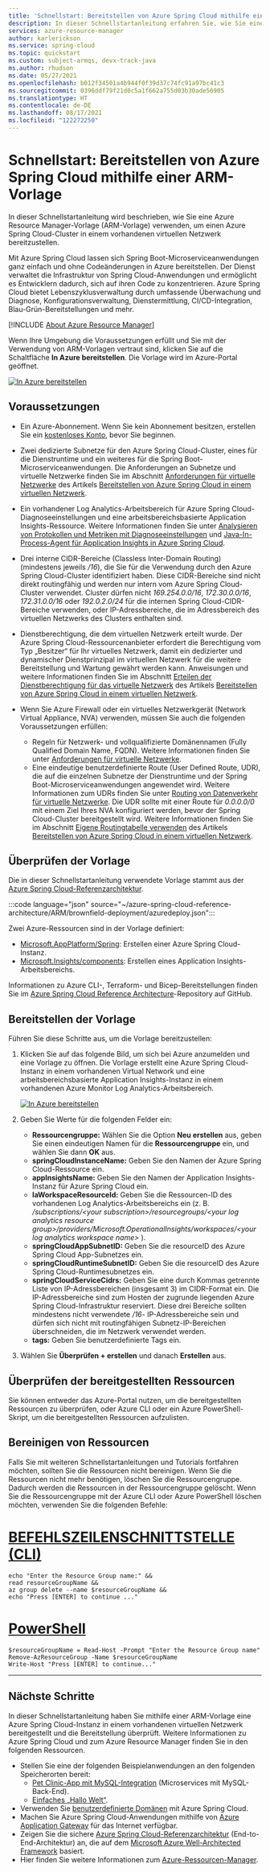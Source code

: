```yaml
---
title: 'Schnellstart: Bereitstellen von Azure Spring Cloud mithilfe einer Azure Resource Manager-Vorlage (ARM-Vorlage)'
description: In dieser Schnellstartanleitung erfahren Sie, wie Sie einen Spring Cloud-Cluster mithilfe einer ARM-Vorlage in einem vorhandenen virtuellen Netzwerk bereitstellen.
services: azure-resource-manager
author: karlerickson
ms.service: spring-cloud
ms.topic: quickstart
ms.custom: subject-armqs, devx-track-java
ms.author: rhudson
ms.date: 05/27/2021
ms.openlocfilehash: b012f34501a4b944f0f39d37c74fc91a97bc41c3
ms.sourcegitcommit: 0396ddf79f21d0c5a1f662a755d03b30ade56905
ms.translationtype: HT
ms.contentlocale: de-DE
ms.lasthandoff: 08/17/2021
ms.locfileid: "122272250"
---
```

# <a name="quickstart-provision-azure-spring-cloud-using-an-arm-template"></a>Schnellstart: Bereitstellen von Azure Spring Cloud mithilfe einer ARM-Vorlage

In dieser Schnellstartanleitung wird beschrieben, wie Sie eine Azure Resource Manager-Vorlage (ARM-Vorlage) verwenden, um einen Azure Spring Cloud-Cluster in einem vorhandenen virtuellen Netzwerk bereitzustellen.

Mit Azure Spring Cloud lassen sich Spring Boot-Microserviceanwendungen ganz einfach und ohne Codeänderungen in Azure bereitstellen. Der Dienst verwaltet die Infrastruktur von Spring Cloud-Anwendungen und ermöglicht es Entwicklern dadurch, sich auf ihren Code zu konzentrieren. Azure Spring Cloud bietet Lebenszyklusverwaltung durch umfassende Überwachung und Diagnose, Konfigurationsverwaltung, Dienstermittlung, CI/CD-Integration, Blau-Grün-Bereitstellungen und mehr.

[!INCLUDE [About Azure Resource Manager](../../includes/resource-manager-quickstart-introduction.md)]

Wenn Ihre Umgebung die Voraussetzungen erfüllt und Sie mit der Verwendung von ARM-Vorlagen vertraut sind, klicken Sie auf die Schaltfläche **In Azure bereitstellen**. Die Vorlage wird im Azure-Portal geöffnet.

[![In Azure bereitstellen](../media/template-deployments/deploy-to-azure.svg?sanitize=true)](https://portal.azure.com/#create/Microsoft.Template/uri/https%3A%2F%2Fraw.githubusercontent.com%2FAzure%2Fazure-spring-cloud-reference-architecture%2Fmain%2FARM%2Fbrownfield-deployment%2fazuredeploy.json)

## <a name="prerequisites"></a>Voraussetzungen

* Ein Azure-Abonnement. Wenn Sie kein Abonnement besitzen, erstellen Sie ein [kostenloses Konto](https://azure.microsoft.com/free/?WT.mc_id=A261C142F), bevor Sie beginnen.
* Zwei dedizierte Subnetze für den Azure Spring Cloud-Cluster, eines für die Dienstruntime und ein weiteres für die Spring Boot-Microserviceanwendungen. Die Anforderungen an Subnetze und virtuelle Netzwerke finden Sie im Abschnitt [Anforderungen für virtuelle Netzwerke](how-to-deploy-in-azure-virtual-network.md#virtual-network-requirements) des Artikels [Bereitstellen von Azure Spring Cloud in einem virtuellen Netzwerk](how-to-deploy-in-azure-virtual-network.md).
* Ein vorhandener Log Analytics-Arbeitsbereich für Azure Spring Cloud-Diagnoseeinstellungen und eine arbeitsbereichsbasierte Application Insights-Ressource. Weitere Informationen finden Sie unter [Analysieren von Protokollen und Metriken mit Diagnoseeinstellungen](diagnostic-services.md) und [Java-In-Process-Agent für Application Insights in Azure Spring Cloud](how-to-application-insights.md).
* Drei interne CIDR-Bereiche (Classless Inter-Domain Routing) (mindestens jeweils */16*), die Sie für die Verwendung durch den Azure Spring Cloud-Cluster identifiziert haben. Diese CIDR-Bereiche sind nicht direkt routingfähig und werden nur intern vom Azure Spring Cloud-Cluster verwendet. Cluster dürfen nicht *169.254.0.0/16*, *172.30.0.0/16*, *172.31.0.0/16* oder *192.0.2.0/24* für die internen Spring Cloud-CIDR-Bereiche verwenden, oder IP-Adressbereiche, die im Adressbereich des virtuellen Netzwerks des Clusters enthalten sind.
* Dienstberechtigung, die dem virtuellen Netzwerk erteilt wurde. Der Azure Spring Cloud-Ressourcenanbieter erfordert die Berechtigung vom Typ „Besitzer“ für Ihr virtuelles Netzwerk, damit ein dedizierter und dynamischer Dienstprinzipal im virtuellen Netzwerk für die weitere Bereitstellung und Wartung gewährt werden kann. Anweisungen und weitere Informationen finden Sie im Abschnitt [Erteilen der Dienstberechtigung für das virtuelle Netzwerk](how-to-deploy-in-azure-virtual-network.md#grant-service-permission-to-the-virtual-network) des Artikels [Bereitstellen von Azure Spring Cloud in einem virtuellen Netzwerk](how-to-deploy-in-azure-virtual-network.md).
* Wenn Sie Azure Firewall oder ein virtuelles Netzwerkgerät (Network Virtual Appliance, NVA) verwenden, müssen Sie auch die folgenden Voraussetzungen erfüllen:

   * Regeln für Netzwerk- und vollqualifizierte Domänennamen (Fully Qualified Domain Name, FQDN). Weitere Informationen finden Sie unter [Anforderungen für virtuelle Netzwerke](how-to-deploy-in-azure-virtual-network.md#virtual-network-requirements).
   * Eine eindeutige benutzerdefinierte Route (User Defined Route, UDR), die auf die einzelnen Subnetze der Dienstruntime und der Spring Boot-Microserviceanwendungen angewendet wird. Weitere Informationen zum UDRs finden Sie unter [Routing von Datenverkehr für virtuelle Netzwerke](../virtual-network/virtual-networks-udr-overview.md). Die UDR sollte mit einer Route für *0.0.0.0/0* mit einem Ziel Ihres NVA konfiguriert werden, bevor der Spring Cloud-Cluster bereitgestellt wird. Weitere Informationen finden Sie im Abschnitt [Eigene Routingtabelle verwenden](how-to-deploy-in-azure-virtual-network.md#bring-your-own-route-table) des Artikels [Bereitstellen von Azure Spring Cloud in einem virtuellen Netzwerk](how-to-deploy-in-azure-virtual-network.md).

## <a name="review-the-template"></a>Überprüfen der Vorlage

Die in dieser Schnellstartanleitung verwendete Vorlage stammt aus der [Azure Spring Cloud-Referenzarchitektur](reference-architecture.md).

:::code language="json" source="~/azure-spring-cloud-reference-architecture/ARM/brownfield-deployment/azuredeploy.json":::

Zwei Azure-Ressourcen sind in der Vorlage definiert:

* [Microsoft.AppPlatform/Spring](/azure/templates/microsoft.appplatform/spring): Erstellen einer Azure Spring Cloud-Instanz.
* [Microsoft.Insights/components](/azure/templates/microsoft.insights/components): Erstellen eines Application Insights-Arbeitsbereichs.

Informationen zu Azure CLI-, Terraform- und Bicep-Bereitstellungen finden Sie im [Azure Spring Cloud Reference Architecture](https://github.com/Azure/azure-spring-cloud-reference-architecture)-Repository auf GitHub.

## <a name="deploy-the-template"></a>Bereitstellen der Vorlage

Führen Sie diese Schritte aus, um die Vorlage bereitzustellen:

1. Klicken Sie auf das folgende Bild, um sich bei Azure anzumelden und eine Vorlage zu öffnen. Die Vorlage erstellt eine Azure Spring Cloud-Instanz in einem vorhandenen Virtual Network und eine arbeitsbereichsbasierte Application Insights-Instanz in einem vorhandenen Azure Monitor Log Analytics-Arbeitsbereich.

   [![In Azure bereitstellen](../media/template-deployments/deploy-to-azure.svg?sanitize=true)](https://portal.azure.com/#create/Microsoft.Template/uri/https%3A%2F%2Fraw.githubusercontent.com%2FAzure%2Fazure-spring-cloud-reference-architecture%2Fmain%2FARM%2Fbrownfield-deployment%2fazuredeploy.json)

2. Geben Sie Werte für die folgenden Felder ein:

   - **Ressourcengruppe:** Wählen Sie die Option **Neu erstellen** aus, geben Sie einen eindeutigen Namen für die **Ressourcengruppe** ein, und wählen Sie dann **OK** aus.
   - **springCloudInstanceName:** Geben Sie den Namen der Azure Spring Cloud-Ressource ein.
   - **appInsightsName:** Geben Sie den Namen der Application Insights-Instanz für Azure Spring Cloud ein.
   - **laWorkspaceResourceId:** Geben Sie die Ressourcen-ID des vorhandenen Log Analytics-Arbeitsbereichs ein (z. B. */subscriptions/\<your subscription>/resourcegroups/\<your log analytics resource group>/providers/Microsoft.OperationalInsights/workspaces/\<your log analytics workspace name>* ).
   - **springCloudAppSubnetID:** Geben Sie die resourceID des Azure Spring Cloud App-Subnetzes ein.
   - **springCloudRuntimeSubnetID:** Geben Sie die resourceID des Azure Spring Cloud-Runtimesubnetzes ein.
   - **springCloudServiceCidrs:** Geben Sie eine durch Kommas getrennte Liste von IP-Adressbereichen (insgesamt 3) im CIDR-Format ein. Die IP-Adressbereiche sind zum Hosten der zugrunde liegenden Azure Spring Cloud-Infrastruktur reserviert. Diese drei Bereiche sollten mindestens nicht verwendete */16*- IP-Adressbereiche sein und dürfen sich nicht mit routingfähigen Subnetz-IP-Bereichen überschneiden, die im Netzwerk verwendet werden.
   - **tags:** Geben Sie benutzerdefinierte Tags ein.

3. Wählen Sie **Überprüfen + erstellen** und danach **Erstellen** aus.

## <a name="review-deployed-resources"></a>Überprüfen der bereitgestellten Ressourcen

Sie können entweder das Azure-Portal nutzen, um die bereitgestellten Ressourcen zu überprüfen, oder Azure CLI oder ein Azure PowerShell-Skript, um die bereitgestellten Ressourcen aufzulisten.

## <a name="clean-up-resources"></a>Bereinigen von Ressourcen

Falls Sie mit weiteren Schnellstartanleitungen und Tutorials fortfahren möchten, sollten Sie die Ressourcen nicht bereinigen. Wenn Sie die Ressourcen nicht mehr benötigen, löschen Sie die Ressourcengruppe. Dadurch werden die Ressourcen in der Ressourcengruppe gelöscht. Wenn Sie die Ressourcengruppe mit der Azure CLI oder Azure PowerShell löschen möchten, verwenden Sie die folgenden Befehle:

# <a name="cli"></a>[BEFEHLSZEILENSCHNITTSTELLE (CLI)](#tab/azure-cli)

```azurecli
echo "Enter the Resource Group name:" &&
read resourceGroupName &&
az group delete --name $resourceGroupName &&
echo "Press [ENTER] to continue ..."
```

# <a name="powershell"></a>[PowerShell](#tab/azure-powershell)

```azurepowershell-interactive
$resourceGroupName = Read-Host -Prompt "Enter the Resource Group name"
Remove-AzResourceGroup -Name $resourceGroupName
Write-Host "Press [ENTER] to continue..."
```

---

## <a name="next-steps"></a>Nächste Schritte

In dieser Schnellstartanleitung haben Sie mithilfe einer ARM-Vorlage eine Azure Spring Cloud-Instanz in einem vorhandenen virtuellen Netzwerk bereitgestellt und die Bereitstellung überprüft. Weitere Informationen zu Azure Spring Cloud und zum Azure Resource Manager finden Sie in den folgenden Ressourcen.

- Stellen Sie eine der folgenden Beispielanwendungen an den folgenden Speicherorten bereit:
   - [Pet Clinic-App mit MySQL-Integration](https://github.com/azure-samples/spring-petclinic-microservices) (Microservices mit MySQL-Back-End).
   - [Einfaches „Hallo Welt“](./quickstart.md?pivots=programming-language-java&tabs=Azure-CLI).
- Verwenden Sie [benutzerdefinierte Domänen](tutorial-custom-domain.md) mit Azure Spring Cloud.
- Machen Sie Azure Spring Cloud-Anwendungen mithilfe von [Azure Application Gateway](expose-apps-gateway-azure-firewall.md) für das Internet verfügbar.
- Zeigen Sie die sichere [Azure Spring Cloud-Referenzarchitektur](reference-architecture.md) (End-to-End-Architektur) an, die auf dem [Microsoft Azure Well-Architected Framework](/azure/architecture/framework/) basiert.
- Hier finden Sie weitere Informationen zum [Azure-Ressourcen-Manager](../azure-resource-manager/management/overview.md).
